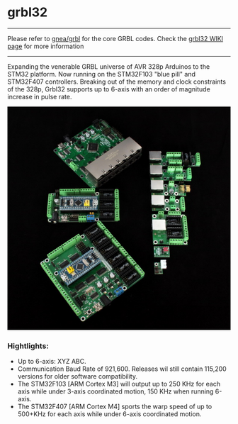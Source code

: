 # grbl32
***
Please refer to [gnea/grbl](https://github.com/gnea/grbl) for the core GRBL codes. Check the [grbl32 WIKI page](https://github.com/thomast777/grbl32/wiki) for more information 
***

Expanding the venerable GRBL universe of AVR 328p Arduinos to the STM32 platform.  Now running on the STM32F103 "blue pill" and STM32F407 controllers. Breaking out of the memory and clock constraints of the 328p, Grbl32 supports up to 6-axis with an order of magnitude increase in pulse rate. 

  [<img src="https://raw.githubusercontent.com/thomast777/media/master/TR/grbl32-0215-600x600.JPG">](https://shop.tomsrobotics.com/)

### Hightlights:
* Up to 6-axis: XYZ ABC.
* Communication Baud Rate of 921,600. Releases wil still contain 115,200 versions for older software compatibility.
* The STM32F103 [ARM Cortex M3] will output up to 250 KHz for each axis while under 3-axis coordinated motion,  150 KHz when running 6-axis.
* The STM32F407 [ARM Cortex M4] sports the warp speed of up to 500+KHz for each axis while under 6-axis coordinated motion.
